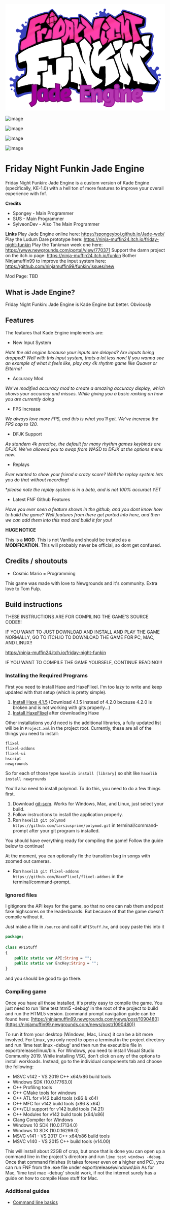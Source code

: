 ![JadeEngineLogo](https://github.com/Spongeyboi/Jade-Engine/raw/master/jadeLogo.png)

![image](https://user-images.githubusercontent.com/26305836/110532077-3c1d3780-80d1-11eb-8348-0e63d5c0f4f1.png)

![image](https://user-images.githubusercontent.com/26305836/110532103-450e0900-80d1-11eb-857e-d8ea1a1b8d7e.png)

![image](https://user-images.githubusercontent.com/26305836/110532136-51926180-80d1-11eb-838f-1b4a1e49e1bd.png)

![image](https://user-images.githubusercontent.com/26305836/110532204-63740480-80d1-11eb-9641-bf5a641e6d77.png)


# Friday Night Funkin Jade Engine

Friday Night Funkin: Jade Engine is a custom version of Kade Engine (specifically, KE-1.0) with a hell ton of more features to improve your overall experience with fnf.

**Credits**
* Spongey - Main Programmer
* SUS - Main Programmer 
* SylveonDev - Also The Main Programmer

**Links**
Play Jade Engine online here: https://spongeyboi.github.io/Jade-web/
Play the Ludum Dare prototype here: https://ninja-muffin24.itch.io/friday-night-funkin
Play the Tankman week one here: https://www.newgrounds.com/portal/view/770371
Support the damn project on the itch.io page: https://ninja-muffin24.itch.io/funkin
Bother Ninjamuffin99 to improve the input system here: https://github.com/ninjamuffin99/funkin/issues/new

Mod Page: TBD
	
## What is Jade Engine?

Friday Night Funkin: Jade Engine is Kade Engine but better. Obviously

## Features

The features that Kade Engine implements are:
- New Input System

*Hate the old engine because your inputs are delayed? Are inputs being dropped? Well with this input system, thats a lot less now! If you wanna see an example of what it feels like, play any 4k rhythm game like Quaver or Etterna!*

- Accuracy Mod

*We've modified accuracy mod to create a amazing accuracy display, which shows your accuracy and misses. While giving you a basic ranking on how you are currently doing*

- FPS Increase

*We always love more FPS, and this is what you'll get. We've increase the FPS cap to 120.*

- DFJK Support

*As standern 4k practice, the default for many rhythm games keybinds are DFJK. We've allowed you to swap from WASD to DFJK at the options menu now.*

- Replays

*Ever wanted to show your friend a crazy score? Well the replay system lets you do that without recording!*

**please note the replay system is in a beta, and is not 100% accuract YET*

- Latest FNF Github Features

*Have you ever seen a feature shown in the github, and you dont know how to build the game? Well features from there get ported into here, and then we can add them into this mod and build it for you!*

**HUGE NOTICE**

This is a **MOD**. This is not Vanilla and should be treated as a **MODIFICATION**. This will probably never be official, so dont get confused.

## Credits / shoutouts

- Cosmic Mario = Programming

This game was made with love to Newgrounds and it's community. Extra love to Tom Fulp.

## Build instructions

THESE INSTRUCTIONS ARE FOR COMPILING THE GAME'S SOURCE CODE!!!

IF YOU WANT TO JUST DOWNLOAD AND INSTALL AND PLAY THE GAME NORMALLY, GO TO ITCH.IO TO DOWNLOAD THE GAME FOR PC, MAC, AND LINUX!!

https://ninja-muffin24.itch.io/friday-night-funkin

IF YOU WANT TO COMPILE THE GAME YOURSELF, CONTINUE READING!!!

### Installing the Required Programs

First you need to install Haxe and HaxeFlixel. I'm too lazy to write and keep updated with that setup (which is pretty simple). 
1. [Install Haxe 4.1.5](https://haxe.org/download/version/4.1.5/) (Download 4.1.5 instead of 4.2.0 because 4.2.0 is broken and is not working with gits properly...)
2. [Install HaxeFlixel](https://haxeflixel.com/documentation/install-haxeflixel/) after downloading Haxe

Other installations you'd need is the additional libraries, a fully updated list will be in `Project.xml` in the project root. Currently, these are all of the things you need to install:
```
flixel
flixel-addons
flixel-ui
hscript
newgrounds
```
So for each of those type `haxelib install [library]` so shit like `haxelib install newgrounds`

You'll also need to install polymod. To do this, you need to do a few things first.
1. Download [git-scm](https://git-scm.com/downloads). Works for Windows, Mac, and Linux, just select your build.
2. Follow instructions to install the application properly.
3. Run `haxelib git polymod https://github.com/larsiusprime/polymod.git` in terminal/command-prompt after your git program is installed.

You should have everything ready for compiling the game! Follow the guide below to continue!

At the moment, you can optionally fix the transition bug in songs with zoomed out cameras.
- Run `haxelib git flixel-addons https://github.com/HaxeFlixel/flixel-addons` in the terminal/command-prompt.

### Ignored files

I gitignore the API keys for the game, so that no one can nab them and post fake highscores on the leaderboards. But because of that the game
doesn't compile without it.

Just make a file in `/source` and call it `APIStuff.hx`, and copy paste this into it

```haxe
package;

class APIStuff
{
	public static var API:String = "";
	public static var EncKey:String = "";
}

```

and you should be good to go there.

### Compiling game

Once you have all those installed, it's pretty easy to compile the game. You just need to run 'lime test html5 -debug' in the root of the project to build and run the HTML5 version. (command prompt navigation guide can be found here: [https://ninjamuffin99.newgrounds.com/news/post/1090480](https://ninjamuffin99.newgrounds.com/news/post/1090480))

To run it from your desktop (Windows, Mac, Linux) it can be a bit more involved. For Linux, you only need to open a terminal in the project directory and run 'lime test linux -debug' and then run the executible file in export/release/linux/bin. For Windows, you need to install Visual Studio Community 2019. While installing VSC, don't click on any of the options to install workloads. Instead, go to the individual components tab and choose the following:
* MSVC v142 - VS 2019 C++ x64/x86 build tools
* Windows SDK (10.0.17763.0)
* C++ Profiling tools
* C++ CMake tools for windows
* C++ ATL for v142 build tools (x86 & x64)
* C++ MFC for v142 build tools (x86 & x64)
* C++/CLI support for v142 build tools (14.21)
* C++ Modules for v142 build tools (x64/x86)
* Clang Compiler for Windows
* Windows 10 SDK (10.0.17134.0)
* Windows 10 SDK (10.0.16299.0)
* MSVC v141 - VS 2017 C++ x64/x86 build tools
* MSVC v140 - VS 2015 C++ build tools (v14.00)

This will install about 22GB of crap, but once that is done you can open up a command line in the project's directory and run `lime test windows -debug`. Once that command finishes (it takes forever even on a higher end PC), you can run FNF from the .exe file under export\release\windows\bin
As for Mac, 'lime test mac -debug' should work, if not the internet surely has a guide on how to compile Haxe stuff for Mac.

### Additional guides

- [Command line basics](https://ninjamuffin99.newgrounds.com/news/post/1090480)
